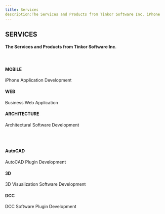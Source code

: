 ```yaml
---
title: Services
description:The Services and Products from Tinkor Software Inc. iPhone Application Development. Business Web Application. Architectural Software Development. AutoCAD Plugin Development. 3D Visualization Software Development.
---
```


<div id="services" class="container-fluid text-center">
  <h2>SERVICES</h2>
  <h4>The Services and Products from Tinkor Software Inc.</h4>
  <br>
  <div class="row">
    <div class="col-sm-4">
      <span class="glyphicon glyphicon-apple logo-small"></span>
      <h4>MOBILE</h4>
      <p>iPhone Application Development</p>
    </div>
    <div class="col-sm-4">
      <span class="glyphicon glyphicon-globe logo-small"></span>
      <h4>WEB</h4>
      <p>Business Web Application</p>
    </div>
    <div class="col-sm-4">
      <span class="glyphicon glyphicon-home logo-small"></span>
      <h4>ARCHITECTURE</h4>
      <p>Architectural Software Development</p>
    </div>
  </div>
  <br><br>
  <div class="row">
    <div class="col-sm-4">
      <span class="glyphicon glyphicon-leaf logo-small"></span>
      <h4>AutoCAD</h4>
      <p>AutoCAD Plugin Development</p>
    </div>
    <div class="col-sm-4">
      <span class="glyphicon glyphicon-certificate logo-small"></span>
      <h4>3D</h4>
      <p>3D Visualization Software Development</p>
    </div>
    <div class="col-sm-4">
      <span class="glyphicon glyphicon-wrench logo-small"></span>
      <h4 style="color:#303030;">DCC</h4>
      <p>DCC Software Plugin Development</p>
    </div>
  </div>
</div>
